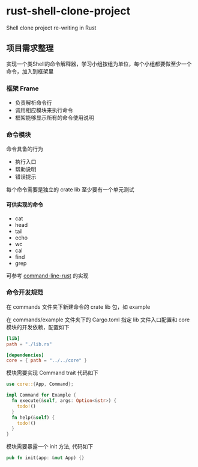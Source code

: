 # rust-shell-clone-project
Shell clone project re-writing in Rust

## 项目需求整理
实现一个类Shell的命令解释器，学习小组按组为单位，每个小组都要做至少一个命令，加入到框架里

### 框架 Frame
* 负责解析命令行
* 调用相应模块来执行命令
* 框架能够显示所有的命令使用说明

### 命令模块
命令具备的行为
* 执行入口
* 帮助说明
* 错误提示

每个命令需要是独立的 crate lib
至少要有一个单元测试

#### 可供实现的命令
* cat
* head
* tail
* echo
* wc
* cal
* find
* grep

可参考 [command-line-rust](https://gitee.com/chyyuu/command-line-rust) 的实现

### 命令开发规范

在 commands 文件夹下新建命令的 crate lib 包，如 example

在 commands/example 文件夹下的 Cargo.toml 指定 lib 文件入口配置和 core 模块的开发依赖，配置如下

```toml
[lib]
path = "./lib.rs"

[dependencies]
core = { path = "../../core" }
```

模块需要实现 Command trait 代码如下

```rust
use core::{App, Command};

impl Command for Example {
  fn execute(&self, args: Option<&str>) {
    todo!()
  }
  fn help(&self) {
    todo!()
  }
}
```

模块需要暴露一个 init 方法, 代码如下

```rust
pub fn init(app: &mut App) {}
```
